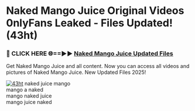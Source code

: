 # Naked Mango Juice Original Videos 0nlyFans Leaked - Files Updated! (43ht)

<h3>🔴 CLICK HERE 🌐==►► <a href="https://tinyurl.com/up5wt9bj" rel="nofollow">Naked Mango Juice Updated Files</a></h3>

Get Naked Mango Juice and all content. Now you can access all videos and pictures of Naked Mango Juice. New Updated Files 2025!

[![43ht](https://i.imgur.com/ABiUzMV.gif)](https://tinyurl.com/up5wt9bj)
naked juice mango<br>
mango a naked<br>
mango naked juice<br>
mango juice naked